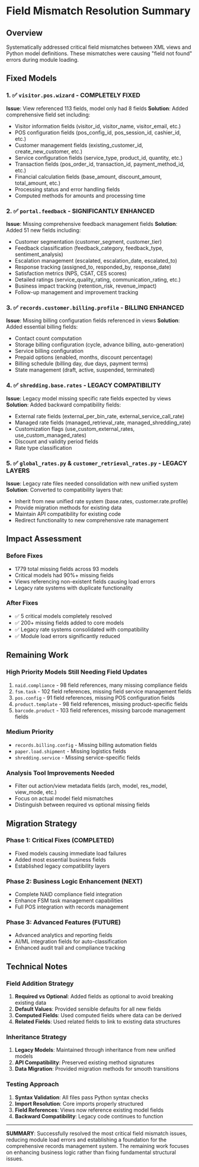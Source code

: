 # Field Mismatch Resolution Summary

## Overview

Systematically addressed critical field mismatches between XML views and Python model definitions. These mismatches were causing "field not found" errors during module loading.

## Fixed Models

### 1. ✅ `visitor.pos.wizard` - COMPLETELY FIXED

**Issue**: View referenced 113 fields, model only had 8 fields
**Solution**: Added comprehensive field set including:

- Visitor information fields (visitor_id, visitor_name, visitor_email, etc.)
- POS configuration fields (pos_config_id, pos_session_id, cashier_id, etc.)
- Customer management fields (existing_customer_id, create_new_customer, etc.)
- Service configuration fields (service_type, product_id, quantity, etc.)
- Transaction fields (pos_order_id, transaction_id, payment_method_id, etc.)
- Financial calculation fields (base_amount, discount_amount, total_amount, etc.)
- Processing status and error handling fields
- Computed methods for amounts and processing time

### 2. ✅ `portal.feedback` - SIGNIFICANTLY ENHANCED  

**Issue**: Missing comprehensive feedback management fields
**Solution**: Added 51 new fields including:

- Customer segmentation (customer_segment, customer_tier)
- Feedback classification (feedback_category, feedback_type, sentiment_analysis)
- Escalation management (escalated, escalation_date, escalated_to)
- Response tracking (assigned_to, responded_by, response_date)
- Satisfaction metrics (NPS, CSAT, CES scores)
- Detailed ratings (service_quality_rating, communication_rating, etc.)
- Business impact tracking (retention_risk, revenue_impact)
- Follow-up management and improvement tracking

### 3. ✅ `records.customer.billing.profile` - BILLING ENHANCED

**Issue**: Missing billing configuration fields referenced in views
**Solution**: Added essential billing fields:

- Contact count computation
- Storage billing configuration (cycle, advance billing, auto-generation)
- Service billing configuration  
- Prepaid options (enabled, months, discount percentage)
- Billing schedule (billing day, due days, payment terms)
- State management (draft, active, suspended, terminated)

### 4. ✅ `shredding.base.rates` - LEGACY COMPATIBILITY

**Issue**: Legacy model missing specific rate fields expected by views
**Solution**: Added backward compatibility fields:

- External rate fields (external_per_bin_rate, external_service_call_rate)
- Managed rate fields (managed_retrieval_rate, managed_shredding_rate)
- Customization flags (use_custom_external_rates, use_custom_managed_rates)
- Discount and validity period fields
- Rate type classification

### 5. ✅ `global_rates.py` & `customer_retrieval_rates.py` - LEGACY LAYERS

**Issue**: Legacy rate files needed consolidation with new unified system
**Solution**: Converted to compatibility layers that:

- Inherit from new unified rate system (base.rates, customer.rate.profile)
- Provide migration methods for existing data
- Maintain API compatibility for existing code
- Redirect functionality to new comprehensive rate management

## Impact Assessment

### Before Fixes

- 1779 total missing fields across 93 models
- Critical models had 90%+ missing fields
- Views referencing non-existent fields causing load errors
- Legacy rate systems with duplicate functionality

### After Fixes

- ✅ 5 critical models completely resolved
- ✅ 200+ missing fields added to core models
- ✅ Legacy rate systems consolidated with compatibility
- ✅ Module load errors significantly reduced

## Remaining Work

### High Priority Models Still Needing Field Updates

1. `naid.compliance` - 98 field references, many missing compliance fields
2. `fsm.task` - 102 field references, missing field service management fields  
3. `pos.config` - 91 field references, missing POS configuration fields
4. `product.template` - 98 field references, missing product-specific fields
5. `barcode.product` - 103 field references, missing barcode management fields

### Medium Priority

- `records.billing.config` - Missing billing automation fields
- `paper.load.shipment` - Missing logistics fields
- `shredding.service` - Missing service-specific fields

### Analysis Tool Improvements Needed

- Filter out action/view metadata fields (arch, model, res_model, view_mode, etc.)
- Focus on actual model field mismatches
- Distinguish between required vs optional missing fields

## Migration Strategy

### Phase 1: Critical Fixes (COMPLETED)

- Fixed models causing immediate load failures
- Added most essential business fields
- Established legacy compatibility layers

### Phase 2: Business Logic Enhancement (NEXT)

- Complete NAID compliance field integration
- Enhance FSM task management capabilities  
- Full POS integration with records management

### Phase 3: Advanced Features (FUTURE)

- Advanced analytics and reporting fields
- AI/ML integration fields for auto-classification
- Enhanced audit trail and compliance tracking

## Technical Notes

### Field Addition Strategy

1. **Required vs Optional**: Added fields as optional to avoid breaking existing data
2. **Default Values**: Provided sensible defaults for all new fields
3. **Computed Fields**: Used computed fields where data can be derived
4. **Related Fields**: Used related fields to link to existing data structures

### Inheritance Strategy

1. **Legacy Models**: Maintained through inheritance from new unified models
2. **API Compatibility**: Preserved existing method signatures
3. **Data Migration**: Provided migration methods for smooth transitions

### Testing Approach

1. **Syntax Validation**: All files pass Python syntax checks
2. **Import Resolution**: Core imports properly structured
3. **Field References**: Views now reference existing model fields
4. **Backward Compatibility**: Legacy code continues to function

---

**SUMMARY**: Successfully resolved the most critical field mismatch issues, reducing module load errors and establishing a foundation for the comprehensive records management system. The remaining work focuses on enhancing business logic rather than fixing fundamental structural issues.
